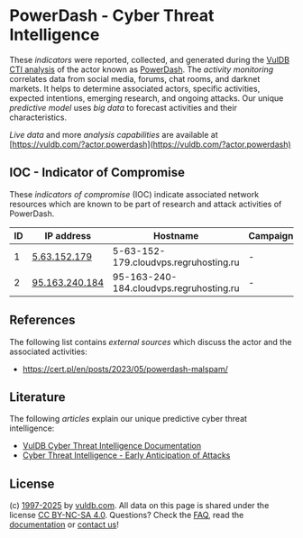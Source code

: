 # PowerDash - Cyber Threat Intelligence

These _indicators_ were reported, collected, and generated during the [VulDB CTI analysis](https://vuldb.com/?kb.cti) of the actor known as [PowerDash](https://vuldb.com/?actor.powerdash). The _activity monitoring_ correlates data from social media, forums, chat rooms, and darknet markets. It helps to determine associated actors, specific activities, expected intentions, emerging research, and ongoing attacks. Our unique _predictive model_ uses _big data_ to forecast activities and their characteristics.

_Live data_ and more _analysis capabilities_ are available at [https://vuldb.com/?actor.powerdash](https://vuldb.com/?actor.powerdash)

## IOC - Indicator of Compromise

These _indicators of compromise_ (IOC) indicate associated network resources which are known to be part of research and attack activities of PowerDash.

ID | IP address | Hostname | Campaign | Confidence
-- | ---------- | -------- | -------- | ----------
1 | [5.63.152.179](https://vuldb.com/?ip.5.63.152.179) | 5-63-152-179.cloudvps.regruhosting.ru | - | High
2 | [95.163.240.184](https://vuldb.com/?ip.95.163.240.184) | 95-163-240-184.cloudvps.regruhosting.ru | - | High

## References

The following list contains _external sources_ which discuss the actor and the associated activities:

* https://cert.pl/en/posts/2023/05/powerdash-malspam/

## Literature

The following _articles_ explain our unique predictive cyber threat intelligence:

* [VulDB Cyber Threat Intelligence Documentation](https://vuldb.com/?kb.cti)
* [Cyber Threat Intelligence - Early Anticipation of Attacks](https://www.scip.ch/en/?labs.20201022)

## License

(c) [1997-2025](https://vuldb.com/?kb.changelog) by [vuldb.com](https://vuldb.com/?kb.about). All data on this page is shared under the license [CC BY-NC-SA 4.0](https://creativecommons.org/licenses/by-nc-sa/4.0/). Questions? Check the [FAQ](https://vuldb.com/?kb.faq), read the [documentation](https://vuldb.com/?kb) or [contact us](https://vuldb.com/?contact)!

